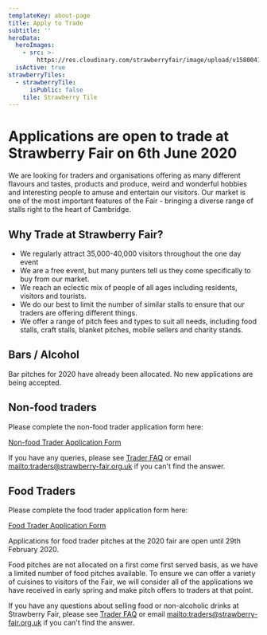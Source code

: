 ```yaml
---
templateKey: about-page
title: Apply to Trade
subtitle: ''
heroData:
  heroImages:
    - src: >-
        https://res.cloudinary.com/strawberryfair/image/upload/v1580041739/Banner/East_Stage_Panorama_2_web_qbzcvf.jpg
  isActive: true
strawberryTiles:
  - strawberryTile:
      isPublic: false
    tile: Strawberry Tile
---
```

# Applications are open to trade at Strawberry Fair on 6th June 2020

We are looking for traders and organisations offering as many different flavours and tastes, products and produce, weird and wonderful hobbies and interesting people to amuse and entertain our visitors. Our market is one of the most important features of the Fair - bringing a diverse range of stalls right to the heart of Cambridge.

## Why Trade at Strawberry Fair?

* We regularly attract 35,000-40,000 visitors throughout the one day event
* We are a free event, but many punters tell us they come specifically to buy from our market.
* We reach an eclectic mix of people of all ages including residents, visitors and tourists.
* We do our best to limit the number of similar stalls to ensure that our traders are offering different things.
* We offer a range of pitch fees and types to suit all needs, including food stalls, craft stalls, blanket pitches, mobile sellers and charity stands.

## Bars / Alcohol

Bar pitches for 2020 have already been allocated. No new applications are being accepted.

## Non-food traders

Please complete the non-food trader application form here:

[Non-food Trader Application Form](/forms/non-food-trader-application)

If you have any queries, please see [Trader FAQ](https://docs.google.com/document/d/1VK62GAmE1bzmHqwnoVzksYNBo0hmcGAaqFn3pZUGEgY/edit?usp=sharing) or email <mailto:traders@strawberry-fair.org.uk> if you can't find the answer.

## Food Traders

Please complete the food trader application form here:

[Food Trader Application Form](/forms/food-trader-application)

Applications for food trader pitches at the 2020 fair are open until 29th February 2020.

Food pitches are not allocated on a first come first served basis, as we have a limited number of food pitches available. To ensure we can offer a variety of cuisines to visitors of the Fair, we will consider all of the applications we have received in early spring and make pitch offers to traders at that point.

If you have any questions about selling food or non-alcoholic drinks at Strawberry Fair, please see [Trader FAQ](https://docs.google.com/document/d/1VK62GAmE1bzmHqwnoVzksYNBo0hmcGAaqFn3pZUGEgY/edit?usp=sharing) or email <mailto:traders@strawberry-fair.org.uk> if you can't find the answer.
